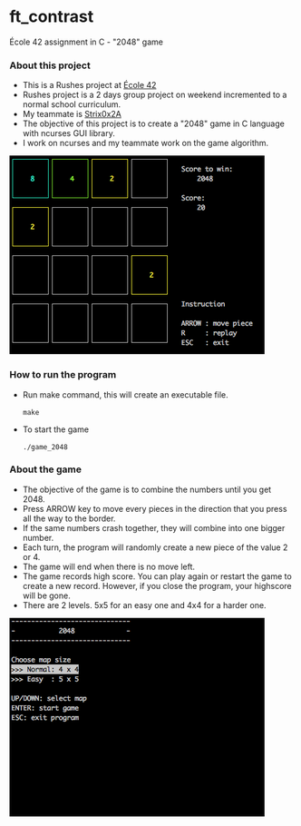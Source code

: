 # ft_contrast
École 42 assignment in C - "2048" game

### About this project
* This is a Rushes project at [École 42](https://42.fr)
* Rushes project is a 2 days group project on weekend incremented to a normal school curriculum.
* My teammate is [Strix0x2A](https://github.com/Strix0x2A)
* The objective of this project is to create a "2048" game in C language with ncurses GUI library.
* I work on ncurses and my teammate work on the game algorithm.

![2048](/screenshot/screenshot1.png?raw=true)

### How to run the program
* Run make command, this will create an executable file.
	```
	make
	```
* To start the game
	```
	./game_2048
	```

### About the game
* The objective of the game is to combine the numbers until you get 2048.
* Press ARROW key to move every pieces in the direction that you press all the way to the border.
* If the same numbers crash together, they will combine into one bigger number.
* Each turn, the program will randomly create a new piece of the value 2 or 4.
* The game will end when there is no move left.
* The game records high score. You can play again or restart the game to create a new record. However, if you close the program, your highscore will be gone.
* There are 2 levels. 5x5 for an easy one and 4x4 for a harder one.

![2048](/screenshot/screenshot2.png?raw=true)
